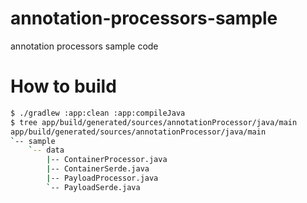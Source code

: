 # annotation-processors-sample

annotation processors sample code

# How to build

```bash
$ ./gradlew :app:clean :app:compileJava
$ tree app/build/generated/sources/annotationProcessor/java/main
app/build/generated/sources/annotationProcessor/java/main
`-- sample
    `-- data
        |-- ContainerProcessor.java
        |-- ContainerSerde.java
        |-- PayloadProcessor.java
        `-- PayloadSerde.java
```
